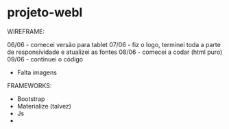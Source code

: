 # projeto-webI

WIREFRAME: 

06/06 - comecei versão para tablet 
07/06 - fiz o logo, terminei toda a parte de responsividade e atualizei as fontes
08/06 - comecei a codar (html puro)
09/06 - continuei o código
* Falta imagens

FRAMEWORKS:
* Bootstrap
* Materialize (talvez)
* Js
* 
